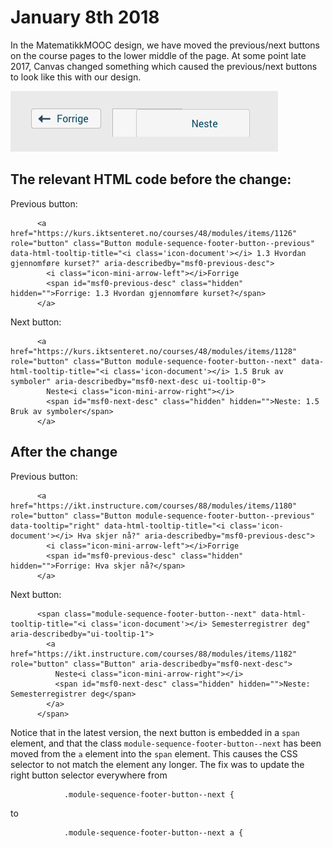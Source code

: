 # January 8th 2018

In the MatematikkMOOC design, we have moved the previous/next buttons on the course pages to the lower middle of the page. 
At some point late 2017, Canvas changed something which caused the previous/next buttons to look like this with our design.

<img src="images/previousnextbug.png" alt="Previous/Next bug"/>	    

## The relevant HTML code before the change:

Previous button:

```
      <a href="https://kurs.iktsenteret.no/courses/48/modules/items/1126" role="button" class="Button module-sequence-footer-button--previous" data-html-tooltip-title="<i class='icon-document'></i> 1.3 Hvordan gjennomføre kurset?" aria-describedby="msf0-previous-desc">
        <i class="icon-mini-arrow-left"></i>Forrige
        <span id="msf0-previous-desc" class="hidden" hidden="">Forrige: 1.3 Hvordan gjennomføre kurset?</span>
      </a>
```    

Next button:

```    
      <a href="https://kurs.iktsenteret.no/courses/48/modules/items/1128" role="button" class="Button module-sequence-footer-button--next" data-html-tooltip-title="<i class='icon-document'></i> 1.5 Bruk av symboler" aria-describedby="msf0-next-desc ui-tooltip-0">
        Neste<i class="icon-mini-arrow-right"></i>
        <span id="msf0-next-desc" class="hidden" hidden="">Neste: 1.5 Bruk av symboler</span>
      </a>
```

## After the change

Previous button:

```
      <a href="https://ikt.instructure.com/courses/88/modules/items/1180" role="button" class="Button module-sequence-footer-button--previous" data-tooltip="right" data-html-tooltip-title="<i class='icon-document'></i> Hva skjer nå?" aria-describedby="msf0-previous-desc">
        <i class="icon-mini-arrow-left"></i>Forrige
        <span id="msf0-previous-desc" class="hidden" hidden="">Forrige: Hva skjer nå?</span>
      </a>
```
    
Next button:

```
      <span class="module-sequence-footer-button--next" data-html-tooltip-title="<i class='icon-document'></i> Semesterregistrer deg" aria-describedby="ui-tooltip-1">
        <a href="https://ikt.instructure.com/courses/88/modules/items/1182" role="button" class="Button" aria-describedby="msf0-next-desc">
          Neste<i class="icon-mini-arrow-right"></i>
          <span id="msf0-next-desc" class="hidden" hidden="">Neste: Semesterregistrer deg</span>
        </a>
      </span>
```

Notice that in the latest version, the next button is embedded in a `span` element, and that the class `module-sequence-footer-button--next` has been moved from the `a` element into the `span` element. 
This causes the CSS selector to not match the element any longer.
The fix was to update the right button selector everywhere from 

```
            .module-sequence-footer-button--next {
```

to

```
            .module-sequence-footer-button--next a {
```


